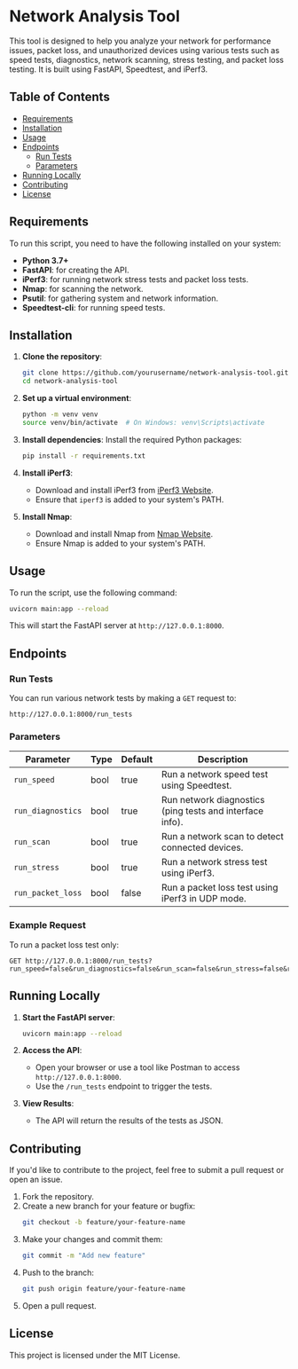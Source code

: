 
# Network Analysis Tool

This tool is designed to help you analyze your network for performance issues, packet loss, and unauthorized devices using various tests such as speed tests, diagnostics, network scanning, stress testing, and packet loss testing. It is built using FastAPI, Speedtest, and iPerf3.

## Table of Contents
- [Requirements](#requirements)
- [Installation](#installation)
- [Usage](#usage)
- [Endpoints](#endpoints)
  - [Run Tests](#run-tests)
  - [Parameters](#parameters)
- [Running Locally](#running-locally)
- [Contributing](#contributing)
- [License](#license)

## Requirements

To run this script, you need to have the following installed on your system:
- **Python 3.7+**
- **FastAPI**: for creating the API.
- **iPerf3**: for running network stress tests and packet loss tests.
- **Nmap**: for scanning the network.
- **Psutil**: for gathering system and network information.
- **Speedtest-cli**: for running speed tests.

## Installation

1. **Clone the repository**:
   ```bash
   git clone https://github.com/yourusername/network-analysis-tool.git
   cd network-analysis-tool
   ```

2. **Set up a virtual environment**:
   ```bash
   python -m venv venv
   source venv/bin/activate  # On Windows: venv\Scripts\activate
   ```

3. **Install dependencies**:
   Install the required Python packages:
   ```bash
   pip install -r requirements.txt
   ```

4. **Install iPerf3**:
   - Download and install iPerf3 from [iPerf3 Website](https://iperf.fr/iperf-download.php).
   - Ensure that `iperf3` is added to your system's PATH.

5. **Install Nmap**:
   - Download and install Nmap from [Nmap Website](https://nmap.org/download.html).
   - Ensure Nmap is added to your system's PATH.

## Usage

To run the script, use the following command:

```bash
uvicorn main:app --reload
```

This will start the FastAPI server at `http://127.0.0.1:8000`.

## Endpoints

### Run Tests

You can run various network tests by making a `GET` request to:

```
http://127.0.0.1:8000/run_tests
```

### Parameters

| Parameter        | Type  | Default  | Description                                         |
|------------------|-------|----------|-----------------------------------------------------|
| `run_speed`      | bool  | true     | Run a network speed test using Speedtest.            |
| `run_diagnostics`| bool  | true     | Run network diagnostics (ping tests and interface info). |
| `run_scan`       | bool  | true     | Run a network scan to detect connected devices.      |
| `run_stress`     | bool  | true     | Run a network stress test using iPerf3.              |
| `run_packet_loss`| bool  | false    | Run a packet loss test using iPerf3 in UDP mode.     |

### Example Request

To run a packet loss test only:

```
GET http://127.0.0.1:8000/run_tests?run_speed=false&run_diagnostics=false&run_scan=false&run_stress=false&run_packet_loss=true
```

## Running Locally

1. **Start the FastAPI server**:
   ```bash
   uvicorn main:app --reload
   ```

2. **Access the API**:
   - Open your browser or use a tool like Postman to access `http://127.0.0.1:8000`.
   - Use the `/run_tests` endpoint to trigger the tests.

3. **View Results**:
   - The API will return the results of the tests as JSON.

## Contributing

If you'd like to contribute to the project, feel free to submit a pull request or open an issue.

1. Fork the repository.
2. Create a new branch for your feature or bugfix:
   ```bash
   git checkout -b feature/your-feature-name
   ```
3. Make your changes and commit them:
   ```bash
   git commit -m "Add new feature"
   ```
4. Push to the branch:
   ```bash
   git push origin feature/your-feature-name
   ```
5. Open a pull request.

## License

This project is licensed under the MIT License.
